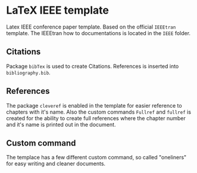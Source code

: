# LaTeX IEEE template

Latex IEEE conference paper template. Based on the official `IEEEtran` template. The IEEEtran how to documentations is located in the `IEEE` folder.

## Citations

Package `bibTex` is used to create Citations. References is inserted into `bibliography.bib`.

## References

The package `cleveref` is enabled in the template for easier reference to chapters with it's name. Also the custom commands `Fullref` and `fullref` is created for the ability to create full references where the chapter number and it's name is printed out in the document.

## Custom command

The templace has a few different custom command, so called "oneliners" for easy writing and cleaner documents.
